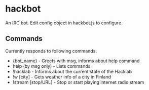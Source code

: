 # hackbot
An IRC bot. Edit config object in hackbot.js to configure.

## Commands
Currently responds to following commands:
* {bot_name} - Greets with msg, informs about help command
* help (by msg only) - Lists commands
* !hacklab - Informs about the current state of the Hacklab
* !w [city] - Gets weather info of a city in Finland
* !stream [stop/URL] - Stop or start playing internet radio stream
